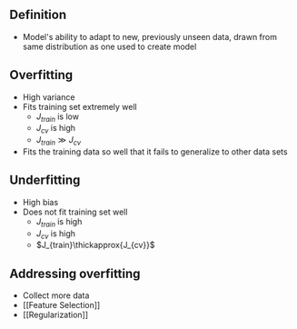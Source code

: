 ## Definition

- Model's ability to adapt to new, previously unseen data, drawn from same distribution as one used to create model

## Overfitting

- High variance
- Fits training set extremely well
	- $J_{train}$ is low
	- $J_{cv}$ is high
	- $J_{train}\gg{J_{cv}}$
- Fits the training data so well that it fails to generalize to other data sets

## Underfitting

- High bias
- Does not fit training set well
	- $J_{train}$ is high
	- $J_{cv}$ is high
	- $J_{train}\thickapprox{J_{cv}}$

## Addressing overfitting

- Collect more data
- [[Feature Selection]]
- [[Regularization]]
